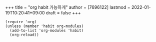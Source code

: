 +++
title = "org habit 가능하게"
author = [7696122]
lastmod = 2022-01-19T10:20:41+09:00
draft = false
+++

```elisp
(require 'org)
(unless (member 'habit org-modules)
  (add-to-list 'org-modules 'habit)
  (org-reload))
```
